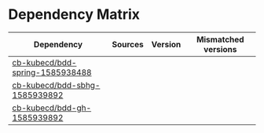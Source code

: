 # Dependency Matrix

Dependency | Sources | Version | Mismatched versions
---------- | ------- | ------- | -------------------
[cb-kubecd/bdd-spring-1585938488](https://github.com/cb-kubecd/bdd-spring-1585938488.git) |  | []() | 
[cb-kubecd/bdd-sbhg-1585939892](https://github.com/cb-kubecd/bdd-sbhg-1585939892.git) |  | []() | 
[cb-kubecd/bdd-gh-1585939892](https://github.com/cb-kubecd/bdd-gh-1585939892.git) |  | []() | 

